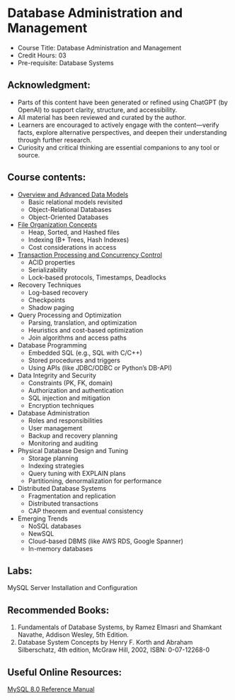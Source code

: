 # Database Administration and Management

- Course Title: Database Administration and Management
- Credit Hours: 03
- Pre-requisite: Database Systems

## Acknowledgment:

- Parts of this content have been generated or refined using ChatGPT (by OpenAI) to support clarity, structure, and accessibility.
- All material has been reviewed and curated by the author.
- Learners are encouraged to actively engage with the content—verify facts, explore alternative perspectives, and deepen their understanding through further research.
- Curiosity and critical thinking are essential companions to any tool or source.

## Course contents:

- [Overview and Advanced Data Models](markdown/datamodels.md)
  - Basic relational models revisited 
  - Object-Relational Databases 
  - Object-Oriented Databases 
- [File Organization Concepts](markdown/fileorganization.md)
  - Heap, Sorted, and Hashed files
  - Indexing (B+ Trees, Hash Indexes)
  - Cost considerations in access
- [Transaction Processing and Concurrency Control](markdown/transactionconcurrency.md)
  - ACID properties
  - Serializability
  - Lock-based protocols, Timestamps, Deadlocks
- Recovery Techniques
  - Log-based recovery
  - Checkpoints
  - Shadow paging
- Query Processing and Optimization
  - Parsing, translation, and optimization
  - Heuristics and cost-based optimization
  - Join algorithms and access paths
- Database Programming
  - Embedded SQL (e.g., SQL with C/C++)
  - Stored procedures and triggers
  - Using APIs (like JDBC/ODBC or Python’s DB-API)
- Data Integrity and Security
  - Constraints (PK, FK, domain)
  - Authorization and authentication
  - SQL injection and mitigation
  - Encryption techniques
- Database Administration
  - Roles and responsibilities
  - User management
  - Backup and recovery planning
  - Monitoring and auditing
- Physical Database Design and Tuning
  - Storage planning
  - Indexing strategies
  - Query tuning with EXPLAIN plans
  - Partitioning, denormalization for performance
- Distributed Database Systems
  - Fragmentation and replication
  - Distributed transactions
  - CAP theorem and eventual consistency
- Emerging Trends  
  - NoSQL databases   
  - NewSQL  
  - Cloud-based DBMS (like AWS RDS, Google Spanner)  
  - In-memory databases  


## Labs:
MySQL Server Installation and Configuration 

## Recommended Books:
1. Fundamentals of Database Systems, by Ramez Elmasri and Shamkant Navathe,
Addison Wesley, 5th Edition.  
2. Database System Concepts by Henry F. Korth and Abraham Silberschatz, 4th
edition, McGraw Hill, 2002, ISBN: 0-07-12268-0  

## Useful Online Resources:

[MySQL 8.0 Reference Manual](https://dev.mysql.com/doc/refman/8.0/en/)

